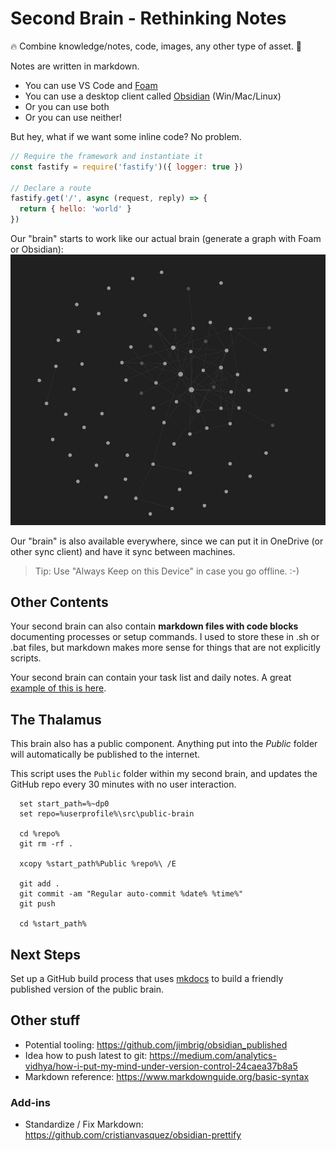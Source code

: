 # Second Brain - Rethinking Notes

🔥 Combine knowledge/notes, code, images, any other type of asset. 💯

Notes are written in markdown.

* You can use VS Code and [Foam](https://marketplace.visualstudio.com/items?itemName=foam.foam-vscode)
* You can use a desktop client called [Obsidian](https://obsidian.md/) (Win/Mac/Linux)
* Or you can use both
* Or you can use neither!

But hey, what if we want some inline code? No problem.

```javascript
// Require the framework and instantiate it
const fastify = require('fastify')({ logger: true })

// Declare a route
fastify.get('/', async (request, reply) => {
  return { hello: 'world' }
})
```

Our "brain" starts to work like our actual brain (generate a graph with Foam or Obsidian):
![](Graph-example.jpg)

Our "brain" is also available everywhere, since we can put it in OneDrive (or other sync client) and have it sync between machines.

> Tip: Use "Always Keep on this Device" in case you go offline. :-)

## Other Contents

Your second brain can also contain **markdown files with code blocks** documenting processes or setup commands. I used to store these in .sh or .bat files, but markdown makes more sense for things that are not explicitly scripts.

Your second brain can contain your task list and daily notes. A great [example of this is here](https://forum.obsidian.md/t/how-i-use-daily-notes/3057).

## The Thalamus

This brain also has a public component. Anything put into the _Public_ folder will automatically be published to the internet.

This script uses the `Public` folder within my second brain, and updates the GitHub repo every 30 minutes with no user interaction.

```batch
  set start_path=%~dp0
  set repo=%userprofile%\src\public-brain

  cd %repo%
  git rm -rf .

  xcopy %start_path%Public %repo%\ /E

  git add .
  git commit -am "Regular auto-commit %date% %time%"
  git push

  cd %start_path%
```

## Next Steps

Set up a GitHub build process that uses [mkdocs](https://www.mkdocs.org/) to build a friendly published version of the public brain.

## Other stuff

* Potential tooling: https://github.com/jimbrig/obsidian_published
* Idea how to push latest to git: https://medium.com/analytics-vidhya/how-i-put-my-mind-under-version-control-24caea37b8a5
* Markdown reference: https://www.markdownguide.org/basic-syntax

### Add-ins

- Standardize / Fix Markdown: https://github.com/cristianvasquez/obsidian-prettify